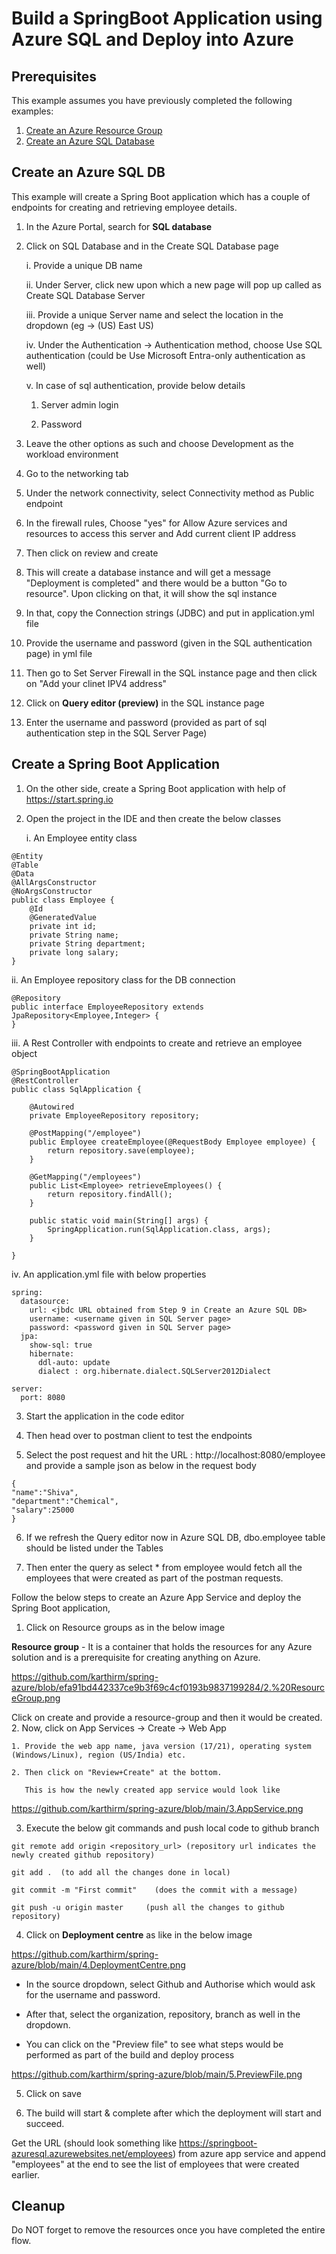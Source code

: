 
# Build a SpringBoot Application using Azure SQL and Deploy into Azure

## Prerequisites

This example assumes you have previously completed the following examples:

1. [Create an Azure Resource Group](../../group/create/README.md)
1. [Create an Azure SQL Database](../create/README.md)

## Create an Azure SQL DB

This example will create a Spring Boot application which has a couple of endpoints for creating and retrieving employee details. 

1. In the Azure Portal, search for <b>SQL database</b>


2. Click on SQL Database and in the Create SQL Database page

    i. Provide a unique DB name

    ii. Under Server, click new upon which a new page will pop up called as Create SQL Database Server

    iii. Provide a unique Server name and select the location in the dropdown (eg -> (US) East US)

    iv. Under the Authentication -> Authentication method, choose Use SQL authentication (could be Use Microsoft Entra-only authentication as well)

    v. In case of sql authentication, provide below details

   1. Server admin login

   2. Password


3. Leave the other options as such and choose Development as the workload environment


4. Go to the networking tab


5. Under the network connectivity, select Connectivity method as Public endpoint


6. In the firewall rules, Choose "yes" for Allow Azure services and resources to access this server and
Add current client IP address


7. Then click on review and create 


8. This will create a database instance and will get a message "Deployment is completed"
and there would be a button "Go to resource". Upon clicking on that, it will show the sql instance


9. In that, copy the Connection strings (JDBC) and put in application.yml file


10. Provide the username and password (given in the SQL authentication page) in yml file


11. Then go to Set Server Firewall in the SQL instance page and then click on "Add your clinet IPV4 address"


12. Click on <b>Query editor (preview)</b> in the SQL instance page 


13. Enter the username and password (provided as part of sql authentication step in the SQL Server Page)


## Create a Spring Boot Application

1. On the other side, create a Spring Boot application with help of https://start.spring.io


2. Open the project in the IDE and then create the below classes
    
    i. An Employee entity class

```
@Entity
@Table
@Data
@AllArgsConstructor
@NoArgsConstructor
public class Employee {
    @Id
    @GeneratedValue
    private int id;
    private String name;
    private String department;
    private long salary;
}
```

ii. An Employee repository class for the DB connection 

```
@Repository
public interface EmployeeRepository extends JpaRepository<Employee,Integer> {
}
```

iii. A Rest Controller with endpoints to create and retrieve an employee object

```
@SpringBootApplication
@RestController
public class SqlApplication {

    @Autowired
    private EmployeeRepository repository;

    @PostMapping("/employee")
    public Employee createEmployee(@RequestBody Employee employee) {
        return repository.save(employee);
    }

    @GetMapping("/employees")
    public List<Employee> retrieveEmployees() {
        return repository.findAll();
    }

	public static void main(String[] args) {
		SpringApplication.run(SqlApplication.class, args);
	}

}
```
iv. An application.yml file with below properties

```
spring:
  datasource:
    url: <jbdc URL obtained from Step 9 in Create an Azure SQL DB>
    username: <username given in SQL Server page>
    password: <password given in SQL Server page>
  jpa:
    show-sql: true
    hibernate:
      ddl-auto: update
      dialect : org.hibernate.dialect.SQLServer2012Dialect

server:
  port: 8080
```

3. Start the application in the code editor 


4. Then head over to postman client to test the endpoints


5. Select the post request and hit the URL : http://localhost:8080/employee 
and provide a sample json as below in the request body

```
{
"name":"Shiva",
"department":"Chemical",
"salary":25000
}
```

6. If we refresh the Query editor now in Azure SQL DB, dbo.employee table should be listed under the Tables


7. Then enter the query as 
select * from employee would fetch all the employees that were created as part of the postman requests.

Follow the below steps to create an Azure App Service and deploy the Spring Boot application,

1. Click on Resource groups as in the below image

<b>Resource group</b> - It is a container that holds the resources for any Azure solution and is a prerequisite for creating anything on Azure.

https://github.com/karthirm/spring-azure/blob/efa91bd442337ce9b3f69c4cf0193b9837199284/2.%20ResourceGroup.png

Click on create and provide a resource-group and then it would be created.
2. Now, click on App Services -> Create -> Web App

    1. Provide the web app name, java version (17/21), operating system (Windows/Linux), region (US/India) etc.

    2. Then click on "Review+Create" at the bottom.

       This is how the newly created app service would look like

https://github.com/karthirm/spring-azure/blob/main/3.AppService.png

3. Execute the below git commands and push local code to github branch
```
git remote add origin <repository_url> (repository url indicates the newly created github repository)

git add .  (to add all the changes done in local)

git commit -m "First commit"    (does the commit with a message)

git push -u origin master     (push all the changes to github repository)
```

4. Click on <b>Deployment centre</b> as like in the below image

https://github.com/karthirm/spring-azure/blob/main/4.DeploymentCentre.png

- In the source dropdown, select Github and Authorise which would ask for the username and password.

- After that, select the organization, repository, branch as well in the dropdown.

- You can click on the "Preview file" to see what steps would be performed as part of the build and deploy process

https://github.com/karthirm/spring-azure/blob/main/5.PreviewFile.png

5. Click on save


6. The build will start & complete after which the deployment will start and succeed.


Get the URL (should look something like https://springboot-azuresql.azurewebsites.net/employees) from azure app service and append "employees" at the end
to see the list of employees that were created earlier. 


## Cleanup

Do NOT forget to remove the resources once you have completed the entire flow.

